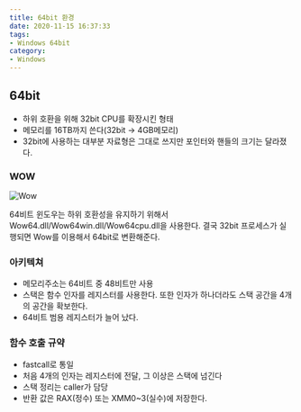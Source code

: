```yaml
---
title: 64bit 환경
date: 2020-11-15 16:37:33
tags:
- Windows 64bit
category:
- Windows
---
```


## 64bit

- 하위 호환을 위해 32bit CPU를 확장시킨 형태
- 메모리를 16TB까지 쓴다(32bit -> 4GB메모리)
- 32bit에 사용하는 대부분 자료형은 그대로 쓰지만 포인터와 핸들의 크기는 달라졌다.

### WOW

![Wow](/img/wow.PNG)

64비트 윈도우는 하위 호환성을 유지하기 위해서 Wow64.dll/Wow64win.dll/Wow64cpu.dll을 사용한다. 결국 32bit 프로세스가 실행되면 Wow를 이용해서 64bit로 변환해준다.

### 아키텍쳐

- 메모리주소는 64비트 중 48비트만 사용
- 스택은 함수 인자를 레지스터를 사용한다. 또한 인자가 하나더라도 스택 공간을 4개의 공간을 확보한다.
- 64비트 범용 레지스터가 늘어 났다.

### 함수 호출 규약

- fastcall로 통일 
- 처음 4개의 인자는 레지스터에 전달, 그 이상은 스택에 넘긴다
- 스택 정리는 caller가 담당
- 반환 값은 RAX(정수) 또는 XMM0~3(실수)에 저장한다.




